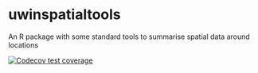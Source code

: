 
# uwinspatialtools
 An R package with some standard tools to summarise spatial data around locations
<!-- badges: start -->
[![Codecov test coverage](https://codecov.io/gh/mfidino/uwinspatialtools/branch/master/graph/badge.svg)](https://codecov.io/gh/mfidino/uwinspatialtools?branch=master)
<!-- badges: end -->
